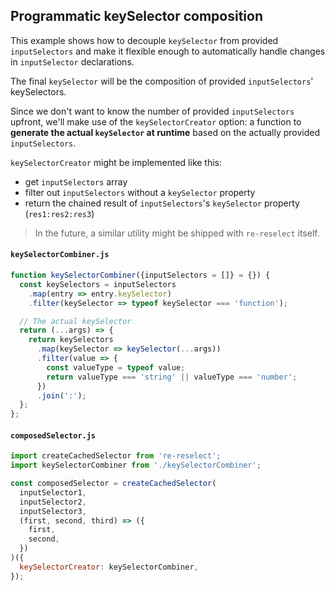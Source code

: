 ## Programmatic keySelector composition

This example shows how to decouple `keySelector` from provided `inputSelectors` and make it flexible enough to automatically handle changes in `inputSelector` declarations.

The final `keySelector` will be the composition of provided `inputSelectors`' keySelectors.

Since we don't want to know the number of provided `inputSelectors` upfront, we'll make use of the `keySelectorCreator` option: a function to **generate the actual `keySelector` at runtime** based on the actually provided `inputSelectors`.

`keySelectorCreator` might be implemented like this:

- get `inputSelectors` array
- filter out `inputSelectors` without a `keySelector` property
- return the chained result of `inputSelectors`'s `keySelector` property (`res1:res2:res3`)

> In the future, a similar utility might be shipped with `re-reselect` itself.

#### `keySelectorCombiner.js`

```js
function keySelectorCombiner({inputSelectors = []} = {}) {
  const keySelectors = inputSelectors
    .map(entry => entry.keySelector)
    .filter(keySelector => typeof keySelector === 'function');

  // The actual keySelector
  return (...args) => {
    return keySelectors
      .map(keySelector => keySelector(...args))
      .filter(value => {
        const valueType = typeof value;
        return valueType === 'string' || valueType === 'number';
      })
      .join(':');
  };
};
```

#### `composedSelector.js`

```js
import createCachedSelector from 're-reselect';
import keySelectorCombiner from './keySelectorCombiner';

const composedSelector = createCachedSelector(
  inputSelector1,
  inputSelector2,
  inputSelector3,
  (first, second, third) => ({
    first,
    second,
  })
)({
  keySelectorCreator: keySelectorCombiner,
});
```
